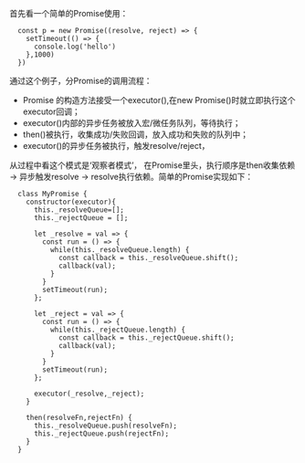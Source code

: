 <!--
 * @Author: your name
 * @Date: 2020-03-29 15:58:02
 * @LastEditTime: 2020-03-29 18:34:57
 * @LastEditors: Please set LastEditors
 * @Description:Promise/async、await/Generator
 * @FilePath: /school-online/work/xly/project/serious-review/src/summary/javascript/JS中Promise、Generator原理解析.md
 -->


首先看一个简单的Promise使用：
```
  const p = new Promise((resolve, reject) => {
    setTimeout(() => {
      console.log('hello')
    },1000)
  })
```

通过这个例子，分Promise的调用流程：

- Promise 的构造方法接受一个executor(),在new Promise()时就立即执行这个executor回调；
- executor()内部的异步任务被放入宏/微任务队列，等待执行；
- then()被执行，收集成功/失败回调，放入成功和失败的队列中；
- executor()的异步任务被执行，触发resolve/reject，

从过程中看这个模式是‘观察者模式’， 在Promise里头，执行顺序是then收集依赖 -> 异步触发resolve -> resolve执行依赖。简单的Promise实现如下：

```
  class MyPromise {
    constructor(executor){
      this._resolveQueue=[];
      this._rejectQueue = [];

      let _resolve = val => {
        const run = () => {
          while(this._resolveQueue.length) {
            const callback = this._resolveQueue.shift();
            callback(val);
          }
        }
        setTimeout(run);
      };

      let _reject = val => {
        const run = () => {
          while(this._rejectQueue.length) {
            const callback = this._rejectQueue.shift();
            callback(val);
          }
        }
        setTimeout(run);
      };

      executor(_resolve,_reject);
    }

    then(resolveFn,rejectFn) {
      this._resolveQueue.push(resolveFn);
      this._rejectQueue.push(rejectFn);
    }
  }
```